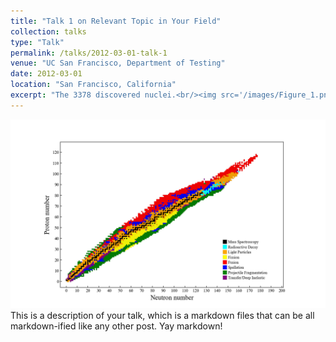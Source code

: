 ```yaml
---
title: "Talk 1 on Relevant Topic in Your Field"
collection: talks
type: "Talk"
permalink: /talks/2012-03-01-talk-1
venue: "UC San Francisco, Department of Testing"
date: 2012-03-01
location: "San Francisco, California"
excerpt: "The 3378 discovered nuclei.<br/><img src='/images/Figure_1.png'>"
---
```


<img src='/images/Figure_1.png'>This is a description of your talk, which is a markdown files that can be all markdown-ified like any other post. Yay markdown!
